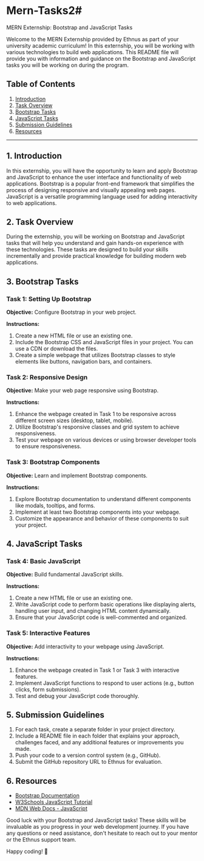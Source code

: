 # Mern-Tasks2# 

MERN Externship: Bootstrap and JavaScript Tasks

Welcome to the MERN Externship provided by Ethnus as part of your university academic curriculum! In this externship, you will be working with various technologies to build web applications. This README file will provide you with information and guidance on the Bootstrap and JavaScript tasks you will be working on during the program.

## Table of Contents
1. [Introduction](#introduction)
2. [Task Overview](#task-overview)
3. [Bootstrap Tasks](#bootstrap-tasks)
4. [JavaScript Tasks](#javascript-tasks)
5. [Submission Guidelines](#submission-guidelines)
6. [Resources](#resources)

---

## 1. Introduction

In this externship, you will have the opportunity to learn and apply Bootstrap and JavaScript to enhance the user interface and functionality of web applications. Bootstrap is a popular front-end framework that simplifies the process of designing responsive and visually appealing web pages. JavaScript is a versatile programming language used for adding interactivity to web applications.

## 2. Task Overview

During the externship, you will be working on Bootstrap and JavaScript tasks that will help you understand and gain hands-on experience with these technologies. These tasks are designed to build your skills incrementally and provide practical knowledge for building modern web applications.

## 3. Bootstrap Tasks

### Task 1: Setting Up Bootstrap
**Objective:** Configure Bootstrap in your web project.

**Instructions:**
1. Create a new HTML file or use an existing one.
2. Include the Bootstrap CSS and JavaScript files in your project. You can use a CDN or download the files.
3. Create a simple webpage that utilizes Bootstrap classes to style elements like buttons, navigation bars, and containers.

### Task 2: Responsive Design
**Objective:** Make your web page responsive using Bootstrap.

**Instructions:**
1. Enhance the webpage created in Task 1 to be responsive across different screen sizes (desktop, tablet, mobile).
2. Utilize Bootstrap's responsive classes and grid system to achieve responsiveness.
3. Test your webpage on various devices or using browser developer tools to ensure responsiveness.

### Task 3: Bootstrap Components
**Objective:** Learn and implement Bootstrap components.

**Instructions:**
1. Explore Bootstrap documentation to understand different components like modals, tooltips, and forms.
2. Implement at least two Bootstrap components into your webpage.
3. Customize the appearance and behavior of these components to suit your project.

## 4. JavaScript Tasks

### Task 4: Basic JavaScript
**Objective:** Build fundamental JavaScript skills.

**Instructions:**
1. Create a new HTML file or use an existing one.
2. Write JavaScript code to perform basic operations like displaying alerts, handling user input, and changing HTML content dynamically.
3. Ensure that your JavaScript code is well-commented and organized.

### Task 5: Interactive Features
**Objective:** Add interactivity to your webpage using JavaScript.

**Instructions:**
1. Enhance the webpage created in Task 1 or Task 3 with interactive features.
2. Implement JavaScript functions to respond to user actions (e.g., button clicks, form submissions).
3. Test and debug your JavaScript code thoroughly.

## 5. Submission Guidelines

1. For each task, create a separate folder in your project directory.
2. Include a README file in each folder that explains your approach, challenges faced, and any additional features or improvements you made.
3. Push your code to a version control system (e.g., GitHub).
4. Submit the GitHub repository URL to Ethnus for evaluation.

## 6. Resources

- [Bootstrap Documentation](https://getbootstrap.com/docs/5.1/getting-started/introduction/)
- [W3Schools JavaScript Tutorial](https://www.w3schools.com/js/)
- [MDN Web Docs - JavaScript](https://developer.mozilla.org/en-US/docs/Web/JavaScript)

Good luck with your Bootstrap and JavaScript tasks! These skills will be invaluable as you progress in your web development journey. If you have any questions or need assistance, don't hesitate to reach out to your mentor or the Ethnus support team.

Happy coding! 🚀
